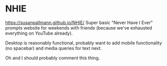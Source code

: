 # NHIE
https://susanpallmann.github.io/NHIE/
Super basic "Never Have I Ever" prompts website for weekends with friends (because we've exhausted everything on YouTube already).

Desktop is reasonably functional, probably want to add mobile functionality (no spacebar) and media queries for text next.

Oh and I should probably comment this thing.
